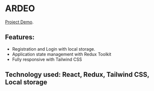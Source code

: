 # ARDEO

[Project Demo](https://ardeo.netlify.app/).

## Features:

- Registration and Login with local storage.
- Application state management with Redux Toolkit
- Fully responsive with Tailwind CSS

## Technology used: React, Redux, Tailwind CSS, Local storage
